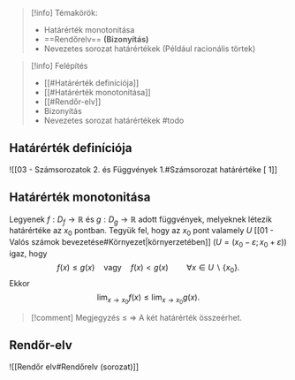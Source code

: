 > [!info] Témakörök:
> - Határérték monotonitása
> - ==Rendőrelv== **(Bizonyítás)**
> - Nevezetes sorozat határértékek (Például racionális törtek)

> [!info] Felépítés
> - [[#Határérték definíciója]]
> - [[#Határérték monotonitása]]
> - [[#Rendőr-elv]]
> - Bizonyítás
> - Nevezetes sorozat határértékek #todo

## Határérték definíciója
![[03 - Számsorozatok 2. és Függvények 1.#Számsorozat határértéke [ 1]]
## Határérték monotonitása
Legyenek $f: D_f\to\mathbb{R}$ és $g: D_g\to\mathbb{R}$ adott függvények, melyeknek létezik határértéke az $x_0$ pontban.
Tegyük fel, hogy az $x_0$ pont valamely $U$ [[01 - Valós számok bevezetése#Környezet|környerzetében]] ($U=(x_0-\varepsilon;x_0+\varepsilon)$) igaz, hogy
$$f(x)\leq g(x)\quad\text{vagy}\quad f(x)<g(x)\quad\quad\forall x\in U\backslash\{x_0\}.$$
Ekkor
$$\lim_{x\to x_0}f(x)\leq\lim_{x\to x_0}g(x).$$
> [!comment] Megjegyzés
> $\leq$ $\Rightarrow$ A két határérték összeérhet.
## Rendőr-elv
![[Rendőr elv#Rendőrelv (sorozat)]]